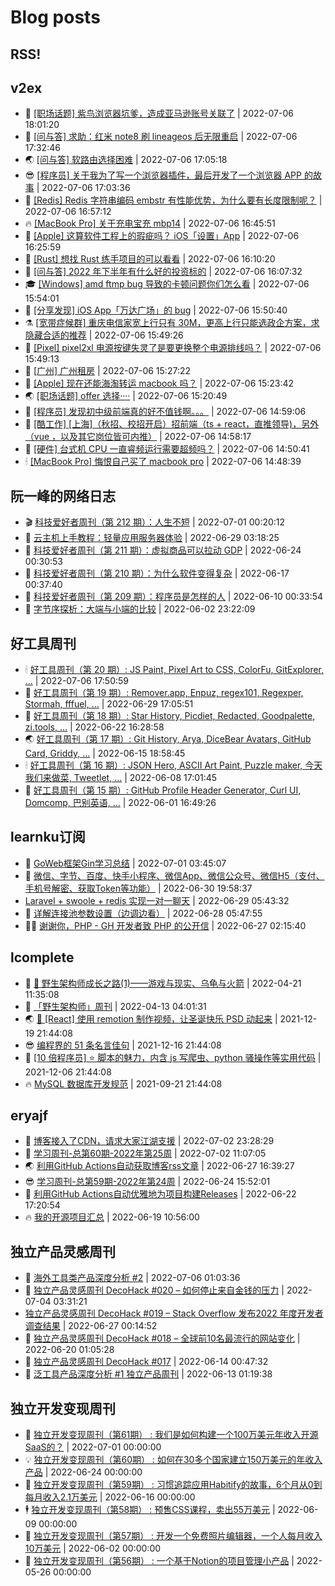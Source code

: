 # Blog posts
## RSS!



## v2ex

<!-- v2ex:START  -->
- 🫶 [[职场话题] 紫鸟浏览器坑爹，造成亚马逊账号关联了](https://www.v2ex.com/t/864572#reply0) | 2022-07-06 18:01:20 
- 🧰 [[问与答] 求助：红米 note8 刷 lineageos 后无限重启](https://www.v2ex.com/t/864571#reply0) | 2022-07-06 17:32:46 
- 🌏 [[问与答] 软路由选择困难](https://www.v2ex.com/t/864570#reply6) | 2022-07-06 17:05:18 
- 😎 [[程序员] 关于我为了写一个浏览器插件，最后开发了一个浏览器 APP 的故事](https://www.v2ex.com/t/864569#reply2) | 2022-07-06 17:03:36 
- 💂 [[Redis] Redis 字符串编码 embstr 有性能优势，为什么要有长度限制呢？](https://www.v2ex.com/t/864567#reply0) | 2022-07-06 16:57:12 
- 🔥 [[MacBook Pro] 关于充电宝充 mbp14](https://www.v2ex.com/t/864565#reply0) | 2022-07-06 16:45:51 
- 🦅 [[Apple] 这算软件工程上的瑕疵吗？ iOS「设置」App](https://www.v2ex.com/t/864564#reply2) | 2022-07-06 16:25:59 
- 🙉 [[Rust] 想找 Rust 练手项目的可以看看](https://www.v2ex.com/t/864563#reply2) | 2022-07-06 16:10:20 
- 💫 [[问与答] 2022 年下半年有什么好的投资标的](https://www.v2ex.com/t/864562#reply0) | 2022-07-06 16:07:32 
- 🎓 [[Windows] amd ftmp bug 导致的卡顿问题你们怎么看](https://www.v2ex.com/t/864560#reply2) | 2022-07-06 15:54:01 
- 🗽 [[分享发现] iOS App「万达广场」的 bug](https://www.v2ex.com/t/864559#reply0) | 2022-07-06 15:50:40 
- ⚗️ [[宽带症候群] 重庆电信家宽上行只有 30M，更高上行只能选政企方案，求隐藏合适的推荐](https://www.v2ex.com/t/864558#reply0) | 2022-07-06 15:49:26 
- 🦍 [[Pixel] pixel2xl 电源按键失灵了是要更换整个电源排线吗？](https://www.v2ex.com/t/864557#reply0) | 2022-07-06 15:49:13 
- 🤩 [[广州] 广州租房](https://www.v2ex.com/t/864556#reply0) | 2022-07-06 15:27:22 
- 🙉 [[Apple] 现在还能海淘转运 macbook 吗？](https://www.v2ex.com/t/864555#reply2) | 2022-07-06 15:23:42 
- 🌏 [[职场话题] offer 选择····](https://www.v2ex.com/t/864554#reply1) | 2022-07-06 15:20:49 
- 🐘 [[程序员] 发现初中级前端真的好不值钱啊。。。](https://www.v2ex.com/t/864552#reply10) | 2022-07-06 14:59:06 
- 🧰 [[酷工作] [上海]（秋招、校招开启）招前端（ts + react，直推领导&rpar;，另外（vue ，以及其它岗位皆可内推）](https://www.v2ex.com/t/864551#reply0) | 2022-07-06 14:58:17 
- 💃 [[硬件] 台式机 CPU 一直睿频运行需要超频吗？](https://www.v2ex.com/t/864549#reply4) | 2022-07-06 14:50:41 
- 🕯 [[MacBook Pro] 悔恨自己买了 macbook pro](https://www.v2ex.com/t/864548#reply15) | 2022-07-06 14:48:39 <!-- v2ex:END -->

## 阮一峰的网络日志

<!-- ruanyf:START -->
- 🎬 [科技爱好者周刊（第 212 期）：人生不短](http://www.ruanyifeng.com/blog/2022/07/weekly-issue-212.html) | 2022-07-01 00:20:12 
- 💄 [云主机上手教程：轻量应用服务器体验](http://www.ruanyifeng.com/blog/2022/06/cloud-server-getting-started-tutorial.html) | 2022-06-29 03:18:25 
- 🐎 [科技爱好者周刊（第 211 期）：虚拟商品可以拉动 GDP](http://www.ruanyifeng.com/blog/2022/06/weekly-issue-211.html) | 2022-06-24 00:30:53 
- 🤔 [科技爱好者周刊（第 210 期）：为什么软件变得复杂](http://www.ruanyifeng.com/blog/2022/06/weekly-issue-210.html) | 2022-06-17 00:37:40 
- 🧠 [科技爱好者周刊（第 209 期）：程序员是怎样的人](http://www.ruanyifeng.com/blog/2022/06/weekly-issue-209.html) | 2022-06-10 00:33:54 
- 🎃 [字节序探析：大端与小端的比较](http://www.ruanyifeng.com/blog/2022/06/endianness-analysis.html) | 2022-06-02 23:22:09 <!-- ruanyf:END -->

## 好工具周刊

<!-- bestxtools:START -->
- 🕯 [好工具周刊（第 20 期）: JS Paint, Pixel Art to CSS, ColorFu, GitExplorer, ...](https://discuss-cn.bestxtools.com/d/57/1) | 2022-07-06 17:50:59 
- 🦩 [好工具周刊（第 19 期）: Remover.app, Enpuz, regex101, Regexper, Stormah, fffuel, ...](https://discuss-cn.bestxtools.com/d/56/1) | 2022-06-29 17:05:51 
- 🦄 [好工具周刊（第 18 期）: Star History, Picdiet, Redacted, Goodpalette, zi.tools, ...](https://discuss-cn.bestxtools.com/d/47/1) | 2022-06-22 16:28:58 
- 🌏 [好工具周刊（第 17 期）: Git History, Arya, DiceBear Avatars, GitHub Card, Griddy, ...](https://discuss-cn.bestxtools.com/d/43/1) | 2022-06-15 18:58:45 
- 🕯 [好工具周刊（第 16 期）: JSON Hero, ASCII Art Paint, Puzzle maker, 今天我们来做菜, Tweetlet, ...](https://discuss-cn.bestxtools.com/d/42/1) | 2022-06-08 17:01:45 
- 📝 [好工具周刊（第 15 期）: GitHub Profile Header Generator, Curl UI, Domcomp, 巴别英语, ...](https://discuss-cn.bestxtools.com/d/40/1) | 2022-06-01 16:49:26 <!-- bestxtools:END -->


## learnku订阅

<!-- learnku:START -->
- 🦅 [GoWeb框架Gin学习总结](https://learnku.com/articles/69259) | 2022-07-01 03:45:07 
- 🦅 [微信、字节、百度、快手小程序、微信App、微信公众号、微信H5（支付、手机号解密、获取Token等功能）](https://learnku.com/articles/69235) | 2022-06-30 19:58:37 
-  [Laravel + swoole + redis 实现一对一聊天](https://learnku.com/articles/69154) | 2022-06-29 05:43:32 
- 🌈 [详解连接池参数设置（边调边看）](https://learnku.com/articles/69111) | 2022-06-28 05:47:55 
- 🧑‍🏫 [谢谢你，PHP - GH 开发者致 PHP 的公开信](https://learnku.com/php/t/69054) | 2022-06-27 02:15:40 <!-- learnku:END -->



## lcomplete

<!-- lcomplete:START -->
- 🫶 [🐒 野生架构师成长之路&lpar;1&rpar;——游戏与现实、乌龟与火箭](http://codelc.com/post/growup/s01/) | 2022-04-21 11:35:08 
- 🧰 [「野生架构师」周刊](http://codelc.com/post/essay/%E9%87%8E%E7%94%9F%E6%9E%B6%E6%9E%84%E5%B8%88%E5%91%A8%E5%88%8A%E4%BB%8B%E7%BB%8D/) | 2022-04-13 04:01:31 
- 🌏 [🎄 [React] 使用 remotion 制作视频，让圣诞快乐 PSD 动起来](http://codelc.com/post/dev/js/remotion/) | 2021-12-19 21:44:08 
- 😎 [编程界的 51 条名言佳句](http://codelc.com/post/dev/thinking/quotes/) | 2021-12-16 21:44:08 
- 💂 [[10 倍程序员] ⭐ 脚本的魅力，内含 js 写爬虫、python 骚操作等实用代码](http://codelc.com/post/dev/10x/script/) | 2021-12-06 21:44:08 
- 🔥 [MySQL 数据库开发规范](http://codelc.com/post/dev/db/mysql_standard/) | 2021-09-21 21:44:08 <!-- lcomplete:END -->

## eryajf

<!-- eryajf:START -->
- 🫶 [博客接入了CDN，请求大家江湖支援](https://wiki.eryajf.net/pages/5f559d/) | 2022-07-02 23:28:29 
- 🧰 [学习周刊-总第60期-2022年第25周](https://wiki.eryajf.net/pages/bff449/) | 2022-07-02 11:07:05 
- 🌏 [利用GitHub Actions自动获取博客rss文章](https://wiki.eryajf.net/pages/1b1ba3/) | 2022-06-27 16:39:27 
- 😎 [学习周刊-总第59期-2022年第24周](https://wiki.eryajf.net/pages/b0bdd0/) | 2022-06-24 15:52:01 
- 💂 [利用GitHub Actions自动优雅地为项目构建Releases](https://wiki.eryajf.net/pages/f3e878/) | 2022-06-22 17:20:54 
- 🔥 [我的开源项目汇总](https://wiki.eryajf.net/pages/67892e/) | 2022-06-19 10:56:00 <!-- eryajf:END -->



## 独立产品灵感周刊

<!-- DecoHack:START -->
- 🦣 [海外工具类产品深度分析 #2](https://www.decohack.com/Post/746) | 2022-07-06 01:03:36 
- 🤡 [独立产品灵感周刊 DecoHack #020 – 如何停止来自金钱的压力](https://www.decohack.com/Post/728) | 2022-07-04 03:31:21 
-  [独立产品灵感周刊 DecoHack #019 – Stack Overflow 发布2022 年度开发者调查结果](https://www.decohack.com/Post/699) | 2022-06-27 00:14:52 
- 🐲 [独立产品灵感周刊 DecoHack #018 – 全球前10名最流行的网站变化](https://www.decohack.com/Post/680) | 2022-06-20 01:05:28 
- 🦅 [独立产品灵感周刊 DecoHack #017](https://www.decohack.com/Post/663) | 2022-06-14 00:47:32 
- 🧰 [泛工具产品深度分析 #1 独立产品周刊](https://www.decohack.com/Post/653) | 2022-06-13 01:19:38 <!-- DecoHack:END -->

## 独立开发变现周刊

<!-- easyindie:START -->
- 💂 [独立开发变现周刊（第61期） : 我们是如何构建一个100万美元年收入开源SaaS的？](https://www.ezindie.com/weekly/issue-61) | 2022-07-01 00:00:00 
- 💡 [独立开发变现周刊（第60期） : 如何在30多个国家建立150万美元的年收入产品](https://www.ezindie.com/weekly/issue-60) | 2022-06-24 00:00:00 
- 🌋 [独立开发变现周刊（第59期） : 习惯追踪应用Habitify的故事，6个月从0到每月收入2.1万美元](https://www.ezindie.com/weekly/issue-59) | 2022-06-16 00:00:00 
- 🕴 [独立开发变现周刊（第58期） : 预售CSS课程，卖出55万美元](https://www.ezindie.com/weekly/issue-58) | 2022-06-09 00:00:00 
- 🎊 [独立开发变现周刊（第57期） : 开发一个免费照片编辑器，一个人每月收入10万美元](https://www.ezindie.com/weekly/issue-57) | 2022-06-02 00:00:00 
- 🤔 [独立开发变现周刊（第56期） : 一个基于Notion的项目管理小产品](https://www.ezindie.com/weekly/issue-56) | 2022-05-26 00:00:00 <!-- easyindie:END -->




